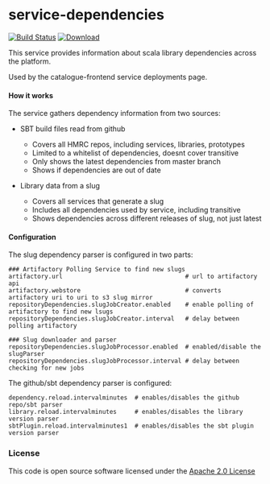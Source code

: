 # service-dependencies

[![Build Status](https://travis-ci.org/hmrc/service-dependencies.svg)](https://travis-ci.org/hmrc/service-dependencies) [ ![Download](https://api.bintray.com/packages/hmrc/releases/service-dependencies/images/download.svg) ](https://bintray.com/hmrc/releases/service-dependencies/_latestVersion)

This service provides information about scala library dependencies across the platform.
  
Used by the catalogue-frontend service deployments page.

#### How it works
The service gathers dependency information from two sources:

* SBT build files read from github
  * Covers all HMRC repos, including services, libraries, prototypes
  * Limited to a whitelist of dependencies, doesnt cover transitive 
  * Only shows the latest dependencies from master branch
  * Shows if dependencies are out of date

* Library data from a slug
  * Covers all services that generate a slug
  * Includes all dependencies used by service, including transitive
  * Shows dependencies across different releases of slug, not just latest

#### Configuration

The slug dependency parser is configured in two parts:

````
### Artifactory Polling Service to find new slugs
artifactory.url                                  # url to artifactory api
artifactory.webstore                             # converts artifactory uri to uri to s3 slug mirror
repositoryDependencies.slugJobCreator.enabled    # enable polling of artifactory to find new lsugs
repositoryDependencies.slugJobCreator.interval   # delay between polling artifactory 

### Slug downloader and parser
repositoryDependencies.slugJobProcessor.enabled  # enabled/disable the slugParser
repositoryDependencies.slugJobProcessor.interval # delay between checking for new jobs
````

The github/sbt dependency parser is configured:
````
dependency.reload.intervalminutes  # enables/disables the github repo/sbt parser 
library.reload.intervalminutes     # enables/disables the library version parser
sbtPlugin.reload.intervalminutes1  # enables/disables the sbt plugin version parser
````

### License

This code is open source software licensed under the [Apache 2.0 License]("http://www.apache.org/licenses/LICENSE-2.0.html")